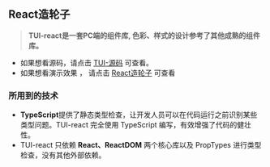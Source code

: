 ## React造轮子
> **TUI-react是一套PC端的组件库, 色彩、样式的设计参考了其他成熟的组件库。**

- 如果想看源码，请点击 [TUI-源码](https://github.com/YjjTT/tao-test-2) 可查看。
- 如果想看演示效果 ， 请点击 [React造轮子](http://yjjtt.top/tui_example/#/) 可查看

### 所用到的技术
- **TypeScript**提供了静态类型检查，让开发人员可以在代码运行之前识别某些类型问题。TUI-react 完全使用 TypeScript 编写，有效增强了代码的健壮性。
- TUI-react 只依赖 **React、ReactDOM** 两个核心库以及 PropTypes 进行类型检查，没有其他外部依赖。
